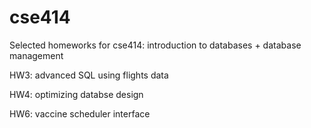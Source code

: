 # cse414

Selected homeworks for cse414: introduction to databases + database management

HW3: advanced SQL using flights data

HW4: optimizing databse design

HW6: vaccine scheduler interface
